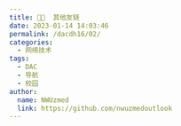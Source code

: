 ```yaml
---
title: 🐱‍👓  其他友链
date: 2023-01-14 14:03:46
permalink: /dacdh16/02/
categories: 
  - 网络技术
tags: 
  - DAC
  - 导航
  - 校园
author: 
  name: NWUzmed
  link: https://github.com/nwuzmedoutlook
---
```


<ClientOnly>
  <Card :cardData="cardData0" :cardListSize=4 carTitlColor="#000" carHoverColor="#000" />
</ClientOnly>

<script>
export default {
  data() {
    return {
      cardData0: [
{id: "0", cardSrc: "https://mcmohen.top/", cardImgSrc: "https://api.xinac.net/icon/?url=https://mcmohen.top/", cardName: "Mohen'S Blog", cardContent: "深圳实验学校中学部",},
{cardSrc: "https://www.itrhx.com/", cardImgSrc: "https://api.xinac.net/icon/?url=https://www.itrhx.com/", cardName: "TRHX'S BLOG", cardContent: "武汉-软件工程",},
{cardSrc: "https://www.buyfree.cc/", cardImgSrc: "https://api.xinac.net/icon/?url=https://www.buyfree.cc/", cardName: "萌控屋博客", cardContent: "一个被码农耽误的逗比",},
{cardSrc: "https://www.foreverblog.cn/", cardImgSrc: "https://api.xinac.net/icon/?url=https://www.foreverblog.cn/", cardName: "十年之约", cardContent: "一个人的寂寞，一群人的狂欢。",},
{cardSrc: "http://jieyou123.top/", cardImgSrc: "https://api.xinac.net/icon/?url=http://jieyou123.top/", cardName: "解忧云烟雨", cardContent: "西安建筑科技大学-科研知识分享",},
{cardSrc: "https://godweiyang.com/", cardImgSrc: "https://api.xinac.net/icon/?url=https://godweiyang.com/", cardName: "韦阳的博客", cardContent: "华东师范大学-自然语言处理",},
{cardSrc: "https://n2ys.xyz/", cardImgSrc: "https://api.xinac.net/icon/?url=https://n2ys.xyz/", cardName: "🐰应发者", cardContent: "发现有趣实用新软件",},
{cardSrc: "https://www.a.cool/", cardImgSrc: "https://api.xinac.net/icon/?url=https://www.a.cool/", cardName: "阿酷导航", cardContent: "让世界再酷一点！",},
{cardSrc: "http://chendandan.store/", cardImgSrc: "https://api.xinac.net/icon/?url=http://chendandan.store/", cardName: "陈蛋蛋碎碎念", cardContent: "资源收集 软件下载 学习方法",},
{cardSrc: "http://dugutx.cn/", cardImgSrc: "https://api.xinac.net/icon/?url=http://dugutx.cn/", cardName: "柠芒集收集站", cardContent: "自媒体工具大全-新媒体、柠芒集只分享好工具并收集导航、九月有瑞",},
{cardSrc: "https://hassanwong.top/", cardImgSrc: "https://api.xinac.net/icon/?url=https://hassanwong.top/", cardName: "Hassan's Blog", cardContent: "时不我待，只争朝夕",},
{cardSrc: "https://ck_cheng.gitee.io/#", cardImgSrc: "https://api.xinac.net/icon/?url=https://ck_cheng.gitee.io/#", cardName: "CodeCheng", cardContent: "CodeCheng的网址导航",},
{cardSrc: "http://wz6z6z6.ysepan.com/", cardImgSrc: "https://api.xinac.net/icon/?url=http://wz6z6z6.ysepan.com/", cardName: "MagicaVoxel小仓库", cardContent: "创造体素世界的艺术软件",},
{cardSrc: "http://zhenshidianpu.anyplace.cn/product.php", cardImgSrc: "https://api.xinac.net/icon/?url=http://zhenshidianpu.anyplace.cn/product.php", cardName: "真实店铺", cardContent: "售卖一些奇怪的东西",},
{cardSrc: "http://bk16888.ys168.com/", cardImgSrc: "https://api.xinac.net/icon/?url=http://bk16888.ys168.com/", cardName: "小Q收纳箱", cardContent: "个人收藏网站和平日学习资料分享",},
{cardSrc: "http://www.mumudaohang.com/", cardImgSrc: "https://api.xinac.net/icon/?url=http://www.mumudaohang.com/", cardName: "木木导航", cardContent: "一个学习资源导航网站",},
{cardSrc: "https://fx7.top/", cardImgSrc: "https://api.xinac.net/icon/?url=https://fx7.top/", cardName: "人家故里", cardContent: "吾生也有涯，而知也无涯",},
{cardSrc: "https://www.huzhanla.cn/", cardImgSrc: "https://api.xinac.net/icon/?url=https://www.huzhanla.cn/", cardName: "互站啦导航网", cardContent: "互站啦SEO|互站啦导航|免费收录网|技术导航|站长导航|网址导航|网址大全 - 互站啦导航网|免费收录网|技术导航|站长导航|网址导航|网址大全",},
{cardSrc: "https://www.wangdu.site/", cardImgSrc: "https://api.xinac.net/icon/?url=https://www.wangdu.site/", cardName: "文武科技柜", cardContent: "文武科技社的后花园",},
{cardSrc: "http://kmanage.ys168.com/", cardImgSrc: "https://api.xinac.net/icon/?url=http://kmanage.ys168.com/", cardName: "知识管理师资源导航站", cardContent: "微信:kmanage,免费帮找资源！",},
{cardSrc: "http://www.huijub.com/", cardImgSrc: "https://api.xinac.net/icon/?url=http://www.huijub.com/", cardName: "汇聚吧导航", cardContent: "网站收录_免费外链_网站推广_分类目录",},
{cardSrc: "https://www.wo1wan.com/", cardImgSrc: "https://api.xinac.net/icon/?url=https://www.wo1wan.com/", cardName: "畅玩空间", cardContent: "怀旧游戏云平台搭载：街机、FC、GBA、MD",},
{cardSrc: "http://www.gualudeng.com/", cardImgSrc: "https://api.xinac.net/icon/?url=http://www.gualudeng.com/", cardName: "挂路灯", cardContent: "实用工具影视音乐游戏图片相关小说漫画搜索引擎有趣文艺学习设计破解黑科技程序员专场玩机其他",},
{cardSrc: "https://uotan.cn/", cardImgSrc: "https://api.xinac.net/icon/?url=https://uotan.cn/", cardName: "柚坛社区", cardContent: "米粉第三方交流社群",},
{cardSrc: "http://www.supervisen.cn/", cardImgSrc: "https://api.xinac.net/icon/?url=http://www.supervisen.cn/", cardName: "Visen", cardContent: "武汉理工大学-幸往来无白丁",},
{cardSrc: "https://nav.codewing.cn/", cardImgSrc: "https://api.xinac.net/icon/?url=https://nav.codewing.cn/", cardName: "颖的导航", cardContent: "河北农业大学-优质资源导航",},
{cardSrc: "https://it-cxy.top/", cardImgSrc: "https://api.xinac.net/icon/?url=https://it-cxy.top/", cardName: "我的书签", cardContent: "一位不知名大佬的书签",},
      ],
    };
  },
};
</script>
